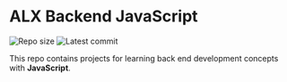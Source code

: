 # ALX Backend JavaScript

![Repo size](https://img.shields.io/github/repo-size/Psybah/alx-backend-javascript)
![Latest commit](https://img.shields.io/github/last-commit/Psybah/alx-backend-javascript/master?style=round-square)

This repo contains projects for learning back end development concepts with __JavaScript__.
